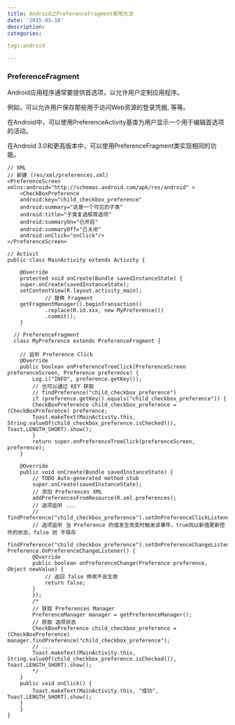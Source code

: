 ```yaml
---
title: Android之PreferenceFragment使用方法
date: '2015-03-18'
description:
categories:

tags:android

---
```


>

### PreferenceFragment

>

Android应用程序通常要提供首选项，以允许用户定制应用程序。

例如，可以允许用户保存那些用于访问Web资源的登录凭据, 等等。

在Android中，可以使用PreferenceActivity基类为用户显示一个用于编辑首选项的活动。

在Android 3.0和更高版本中，可以使用PreferenceFragment类实现相同的功能。

>

	// XML
	// 新建 (res/xml/preferences.xml)
	<PreferenceScreen xmlns:android="http://schemas.android.com/apk/res/android" >
	    <CheckBoxPreference
		android:key="child_checkbox_preference"
		android:summary="这是一个可见的子类"
		android:title="子类复选框首选项"
		android:summaryOn="已开启"
		android:summaryOff="已关闭"
		android:onClick="onClick"/>
	</PreferenceScreen>  	

	// Activit
	public class MainActivity extends Activity {

	    @Override
	    protected void onCreate(Bundle savedInstanceState) {
		super.onCreate(savedInstanceState);
		setContentView(R.layout.activity_main);
                // 替换 Fragment
		getFragmentManager().beginTransaction()
                .replace(R.id.xxx, new MyPreference())
                .commit();
	    }

	  // PreferenceFragment
	  class MyPreference extends PreferenceFragment {

		// 监听 Preference Click
		@Override
		public boolean onPreferenceTreeClick(PreferenceScreen preferenceScreen, Preference preference) {
		    Log.i("INFO", preference.getKey());
		    // 也可以通过 KEY 获取
		    // findPreference("child_checkbox_preference")
		    if (preference.getKey().equals("child_checkbox_preference")) {
			CheckBoxPreference child_checkbox_preference = (CheckBoxPreference) preference;
			Toast.makeText(MainActivity.this, String.valueOf(child_checkbox_preference.isChecked()), Toast.LENGTH_SHORT).show();
		    }
		    return super.onPreferenceTreeClick(preferenceScreen, preference);
		}

		@Override
		public void onCreate(Bundle savedInstanceState) {
		    // TODO Auto-generated method stub
		    super.onCreate(savedInstanceState);
		    // 添加 Preferences XML
		    addPreferencesFromResource(R.xml.preferences);
		    // 选项监听 ...
		    // findPreference("child_checkbox_preference").setOnPreferenceClickListener(...);
		    // 选项监听 当 Preference 的值发生改变时触发该事件，true则以新值更新控件的状态，false 则 不保存
		    findPreference("child_checkbox_preference").setOnPreferenceChangeListener(new Preference.OnPreferenceChangeListener() {
			@Override
			public boolean onPreferenceChange(Preference preference, Object newValue) {
			    // 返回 false 修改不会生效
			    return false;
			}
		    });
		    /*
		    // 获取 Preferences Manager
		    PreferenceManager manager = getPreferenceManager();
		    // 获取 选项状态
		    CheckBoxPreference child_checkbox_preference = (CheckBoxPreference) manager.findPreference("child_checkbox_preference");
		    // ...
		    Toast.makeText(MainActivity.this, String.valueOf(child_checkbox_preference.isChecked()), Toast.LENGTH_SHORT).show();
		    */
		}
		public void onClick() {
		    Toast.makeText(MainActivity.this, "成功", Toast.LENGTH_SHORT).show();
		}
	    }
	}



